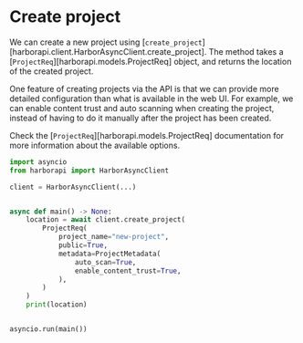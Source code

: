 # Create project

We can create a new project using [`create_project`][harborapi.client.HarborAsyncClient.create_project]. The method takes a [`ProjectReq`][harborapi.models.ProjectReq] object, and returns the location of the created project.

One feature of creating projects via the API is that we can provide more detailed configuration than what is available in the web UI. For example, we can enable content trust and auto scanning when creating the project, instead of having to do it manually after the project has been created.

Check the [`ProjectReq`][harborapi.models.ProjectReq] documentation for more information about the available options.


```py
import asyncio
from harborapi import HarborAsyncClient

client = HarborAsyncClient(...)


async def main() -> None:
    location = await client.create_project(
        ProjectReq(
            project_name="new-project",
            public=True,
            metadata=ProjectMetadata(
                auto_scan=True,
                enable_content_trust=True,
            ),
        )
    )
    print(location)


asyncio.run(main())
```
